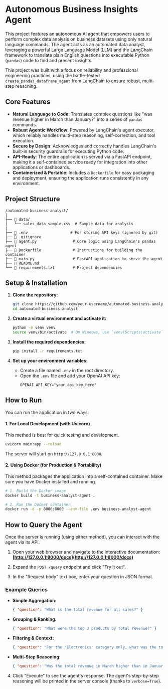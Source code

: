 # Autonomous Business Insights Agent

This project features an autonomous AI agent that empowers users to perform complex data analysis on business datasets using only natural language commands. The agent acts as an automated data analyst, leveraging a powerful Large Language Model (LLM) and the LangChain framework to translate plain English questions into executable Python (`pandas`) code to find and present insights.

This project was built with a focus on reliability and professional engineering practices, using the battle-tested `create_pandas_dataframe_agent` from LangChain to ensure robust, multi-step reasoning.

## Core Features

-   **Natural Language to Code**: Translates complex questions like "was revenue higher in March than January?" into a series of `pandas` commands.
-   **Robust Agentic Workflow**: Powered by LangChain's agent executor, which reliably handles multi-step reasoning, self-correction, and tool execution.
-   **Secure by Design**: Acknowledges and correctly handles LangChain's built-in security guardrails for executing Python code.
-   **API-Ready**: The entire application is served via a FastAPI endpoint, making it a self-contained service ready for integration into other applications or dashboards.
-   **Containerized & Portable**: Includes a `Dockerfile` for easy packaging and deployment, ensuring the application runs consistently in any environment.

## Project Structure

```
/automated-business-analyst/
|
├── 📂 data/
|   └── sales_data_sample.csv  # Sample data for analysis
|
├── 📄 .env                   # For storing API keys (ignored by git)
├── 📄 .gitignore
├── 📄 agent.py                # Core logic using LangChain's pandas agent
├── 📄 Dockerfile              # Instructions for building the container
├── 📄 main.py                 # FastAPI application to serve the agent
├── 📄 README.md
└── 📄 requirements.txt        # Project dependencies
```

## Setup & Installation

1.  **Clone the repository:**
    ```bash
    git clone https://github.com/your-username/automated-business-analyst.git
    cd automated-business-analyst
    ```

2.  **Create a virtual environment and activate it:**
    ```bash
    python -m venv venv
    source venv/bin/activate  # On Windows, use `venv\Scripts\activate`
    ```

3.  **Install the required dependencies:**
    ```bash
    pip install -r requirements.txt
    ```

4.  **Set up your environment variables:**
    -   Create a file named `.env` in the root directory.
    -   Open the `.env` file and add your OpenAI API key:
        ```
        OPENAI_API_KEY="your_api_key_here"
        ```

## How to Run

You can run the application in two ways:

#### 1. For Local Development (with Uvicorn)

This method is best for quick testing and development.

```bash
uvicorn main:app --reload
```

The server will start on `http://127.0.0.1:8000`.

#### 2. Using Docker (for Production & Portability)

This method packages the application into a self-contained container. Make sure you have Docker installed and running.

```bash
# 1. Build the Docker image
docker build -t business-analyst-agent .

# 2. Run the Docker container
docker run -d -p 8000:8000 --env-file .env business-analyst-agent
```

## How to Query the Agent

Once the server is running (using either method), you can interact with the agent via its API.

1.  Open your web browser and navigate to the interactive documentation:
    **[http://127.0.0.1:8000/docs](http://127.0.0.1:8000/docs)**

2.  Expand the `POST /query` endpoint and click "Try it out".

3.  In the "Request body" text box, enter your question in JSON format.

### Example Queries

-   **Simple Aggregation:**
    ```json
    { "question": "What is the total revenue for all sales?" }
    ```
-   **Grouping & Ranking:**
    ```json
    { "question": "What were the top 3 products by total revenue?" }
    ```
-   **Filtering & Context:**
    ```json
    { "question": "For the 'Electronics' category only, what was the total number of units sold?" }
    ```
-   **Multi-Step Reasoning:**
    ```json
    { "question": "Was the total revenue in March higher than in January?" }
    ```

4.  Click "Execute" to see the agent's response. The agent's step-by-step reasoning will be printed in the server console (thanks to `verbose=True`).